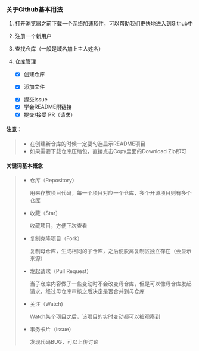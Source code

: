 ### 关于Github基本用法

1. 打开浏览器之前下载一个网络加速软件，可以帮助我们更快地进入到Github中

2. 注册一个新用户

3. 查找仓库（一般是域名加上主人姓名）

4. 仓库管理

   - [x] 创建仓库

   - [x] 添加文件

   + [x] 提交Issue
   + [x] 学会README附链接
   
   - [x] 提交/接受 PR（请求）

#### 注意：

> + 在创建新仓库的时候一定要勾选显示README项目
> + 如果需要下载仓库压缩包，直接点击Copy里面的Download Zip即可

#### 关键词基本概念

> - 仓库（Repository）
>
>   用来存放项目代码，每一个项目对应一个仓库，多个开源项目则有多个仓库
>
> - 收藏（Star）
>
>   收藏项目，方便下次查看
>
> - 复制克隆项目（Fork）
>
>   复制母仓库，生成相同的子仓库，之后便脱离复制区独立存在（会显示来源）
>
> - 发起请求（Pull Request）
>
>   当子仓库内容做了一些变动时不会改变母仓库，但是可以像母仓库发起请求，经过母仓库审核之后决定是否合并到母仓库
>
> - 关注（Watch)
>
>   Watch某个项目之后，该项目的实时变动都可以被观察到
>
> - 事务卡片（issue）
>
>   发现代码BUG，可以上传讨论

